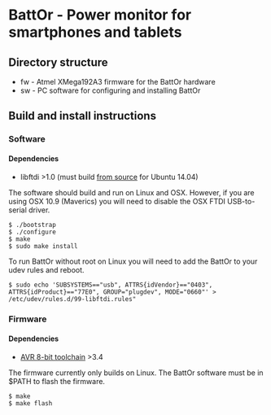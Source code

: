 # BattOr - Power monitor for smartphones and tablets

## Directory structure

* fw - Atmel XMega192A3 firmware for the BattOr hardware
* sw - PC software for configuring and installing BattOr

## Build and install instructions

### Software

#### Dependencies
* libftdi >1.0 (must build [from source](http://www.intra2net.com/en/developer/libftdi/download.php) for Ubuntu 14.04)

The software should build and run on Linux and OSX. However, if you are
using OSX 10.9 (Maverics) you will need to disable the OSX FTDI USB-to-serial
driver.

    $ ./bootstrap
    $ ./configure
    $ make
    $ sudo make install

To run BattOr without root on Linux you will need to add the BattOr to your udev rules and reboot.

    $ sudo echo 'SUBSYSTEMS=="usb", ATTRS{idVendor}=="0403", ATTRS{idProduct}=="77E0", GROUP="plugdev", MODE="0660"' > /etc/udev/rules.d/99-libftdi.rules"
    
### Firmware

#### Dependencies
* [AVR 8-bit toolchain](http://www.atmel.com/tools/atmelavrtoolchainforlinux.aspx) >3.4

The firmware currently only builds on Linux. The BattOr software must be in $PATH to flash the firmware.

    $ make
    $ make flash

